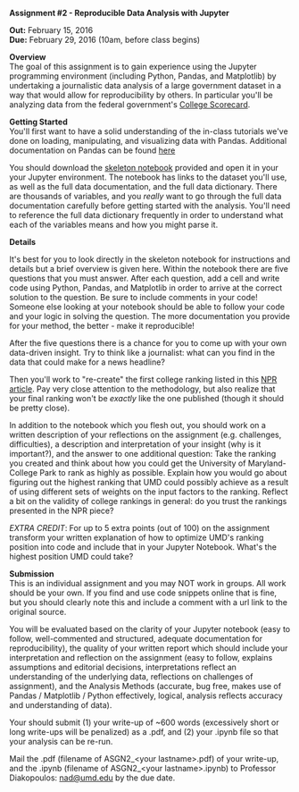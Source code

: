 **Assignment #2 - Reproducible Data Analysis with Jupyter**

**Out:** February 15, 2016  
**Due:** February 29, 2016 (10am, before class begins)  

**Overview**  
The goal of this assignment is to gain experience using the Jupyter programming environment (including Python, Pandas, and Matplotlib) by undertaking a journalistic data analysis of a large government dataset in a way that would allow for reproducibility by others. In particular you'll be analyzing data from the federal government's [College Scorecard](https://collegescorecard.ed.gov/).

**Getting Started**  
You'll first want to have a solid understanding of the in-class tutorials we've done on loading, manipulating, and visualizing data with Pandas. Additional documentation on Pandas can be found [here](http://pandas.pydata.org/pandas-docs/version/0.17.1/)

You should download the [skeleton notebook](https://github.com/comp-journalism/UMD-J479V-J779V-Spring2016/blob/master/Asgn2/asgn2-skeleton.ipynb) provided and open it in your your Jupyter environment. The notebook has links to the dataset you'll use, as well as the full data documentation, and the full data dictionary. There are thousands of variables, and you *really* want to go through the full data documentation carefully before getting started with the analysis. You'll need to reference the full data dictionary frequently in order to understand what each of the variables means and how you might parse it. 

**Details**

It's best for you to look directly in the skeleton notebook for instructions and details but a brief overview is given here. Within the notebook there are five questions that you must answer. After each question, add a cell and write code using Python, Pandas, and Matplotlib in order to arrive at the correct solution to the question. Be sure to include comments in your code! Someone else looking at your notebook should be able to follow your code and your logic in solving the question. The more documentation you provide for your method, the better - make it reproducible!  

After the five questions there is a chance for you to come up with your own data-driven insight. Try to think like a journalist: what can you find in the data that could make for a news headline? 

Then you'll work to "re-create" the first college ranking listed in this [NPR article](http://www.npr.org/sections/money/2015/09/18/440973097/obama-wont-rate-colleges-so-we-did). Pay very close attention to the methodology, but also realize that your final ranking won't be *exactly* like the one published (though it should be pretty close). 

In addition to the notebook which you flesh out, you should work on a written description of your reflections on the assignment (e.g. challenges, difficulties), a description and interpretation of your insight (why is it important?), and the answer to one additional question: Take the ranking you created and think about how you could get the University of Maryland-College Park to rank as highly as possible. Explain how you would go about figuring out the highest ranking that UMD could possibly achieve as a result of using different sets of weights on the input factors to the ranking. Reflect a bit on the validity of college rankings in general: do you trust the rankings presented in the NPR piece?

*EXTRA CREDIT*: For up to 5 extra points (out of 100) on the assignment transform your written explanation of how to optimize UMD's ranking position into code and include that in your Jupyter Notebook. What's the highest position UMD could take? 

**Submission**  
This is an individual assignment and you may NOT work in groups. All work should be your own. If you find and use code snippets online that is fine, but you should clearly note this and include a comment with a url link to the original source. 

You will be evaluated based on the clarity of your Jupyter notebook (easy to follow, well-commented and structured, adequate documentation for reproducibility), the quality of your written report which should include your interpretation and reflection on the assignment (easy to follow, explains assumptions and editorial decisions, interpretations reflect an understanding of the underlying data, reflections on challenges of assignment), and the Analysis Methods (accurate, bug free, makes use of Pandas / Matplotlib / Python effectively, logical, analysis reflects accuracy and understanding of data). 

Your should submit (1) your write-up of ~600 words (excessively short or long write-ups will be penalized) as a .pdf, and (2) your .ipynb file so that your analysis can be re-run.  

Mail the .pdf (filename of ASGN2_\<your lastname\>.pdf) of your write-up, and the .ipynb (filename of ASGN2_\<your lastname\>.ipynb) to Professor Diakopoulos: nad@umd.edu by the due date. 
